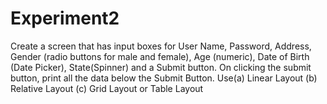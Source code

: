 # Experiment2

Create a screen that has input boxes for User Name, Password, Address, Gender (radio buttons for male and female), Age (numeric), Date of Birth (Date Picker), State(Spinner) and a Submit button. On clicking the submit button, print all the data below the Submit Button. Use(a) Linear Layout (b) Relative Layout
(c) Grid Layout or Table Layout
